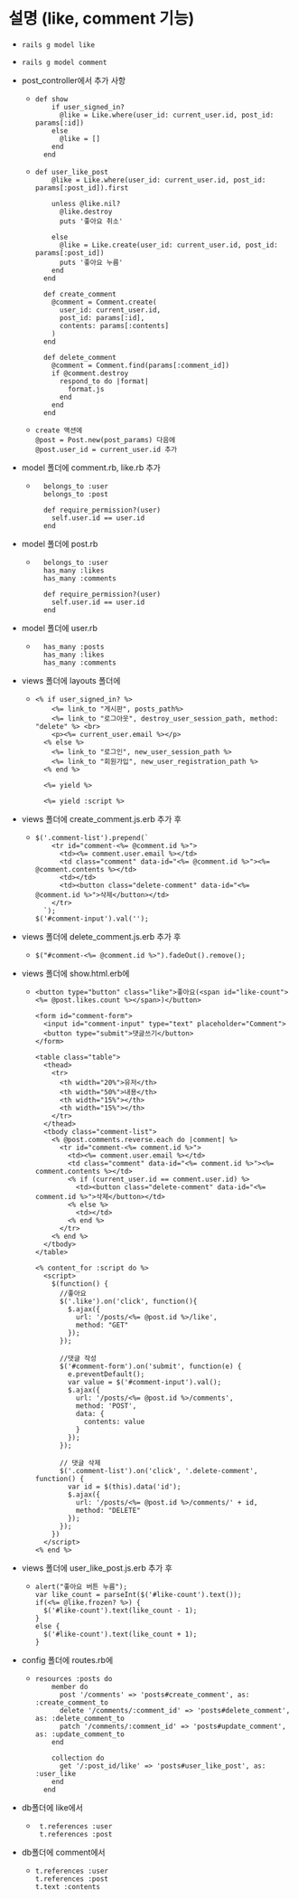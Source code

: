 # 설명 (like, comment 기능)

- ```
  rails g model like
  ```

- ```
  rails g model comment
  ```

- post_controller에서 추가 사항

  - ```
    def show
        if user_signed_in?
          @like = Like.where(user_id: current_user.id, post_id: params[:id])
        else
          @like = []
        end
      end
    ```

  - ```
    def user_like_post
        @like = Like.where(user_id: current_user.id, post_id: params[:post_id]).first

        unless @like.nil?
          @like.destroy
          puts '좋아요 취소'

        else
          @like = Like.create(user_id: current_user.id, post_id: params[:post_id])
          puts '좋아요 누름'
        end
      end

      def create_comment
        @comment = Comment.create(
          user_id: current_user.id,
          post_id: params[:id],
          contents: params[:contents]
        )
      end

      def delete_comment
        @comment = Comment.find(params[:comment_id])
        if @comment.destroy
          respond_to do |format|
            format.js
          end
        end
      end
    ```

  - ```
    create 액션에 
    @post = Post.new(post_params) 다음에
    @post.user_id = current_user.id 추가
    ```

- model 폴더에 comment.rb, like.rb 추가

  - ```
      belongs_to :user
      belongs_to :post

      def require_permission?(user)
        self.user.id == user.id
      end
    ```

- model 폴더에  post.rb

  - ```
      belongs_to :user
      has_many :likes
      has_many :comments

      def require_permission?(user)
        self.user.id == user.id
      end
    ```

- model 폴더에 user.rb

  - ```
      has_many :posts
      has_many :likes
      has_many :comments
    ```

- views 폴더에 layouts 폴더에

  - ```
    <% if user_signed_in? %>
        <%= link_to "게시판", posts_path%>
        <%= link_to "로그아웃", destroy_user_session_path, method: "delete" %> <br>
        <p><%= current_user.email %></p>
      <% else %>
        <%= link_to "로그인", new_user_session_path %>
        <%= link_to "회원가입", new_user_registration_path %>
      <% end %>

      <%= yield %>

      <%= yield :script %>
    ```

- views 폴더에 create_comment.js.erb 추가 후

  - ```
    $('.comment-list').prepend(`
        <tr id="comment-<%= @comment.id %>">
          <td><%= comment.user.email %></td>
          <td class="comment" data-id="<%= @comment.id %>"><%= @comment.contents %></td>
          <td></td>
          <td><button class="delete-comment" data-id="<%= @comment.id %>">삭제</button></td>
        </tr>
      `);
    $('#comment-input').val('');
    ```

- views 폴더에 delete_comment.js.erb 추가 후

  - ```
    $("#comment-<%= @comment.id %>").fadeOut().remove();
    ```

- views 폴더에 show.html.erb에

  - ```
    <button type="button" class="like">좋아요(<span id="like-count"><%= @post.likes.count %></span>)</button>

    <form id="comment-form">
      <input id="comment-input" type="text" placeholder="Comment">
      <button type="submit">댓글쓰기</button>
    </form>

    <table class="table">
      <thead>
        <tr>
          <th width="20%">유저</th>
          <th width="50%">내용</th>
          <th width="15%"></th>
          <th width="15%"></th>
        </tr>
      </thead>
      <tbody class="comment-list">
        <% @post.comments.reverse.each do |comment| %>
          <tr id="comment-<%= comment.id %>">
            <td><%= comment.user.email %></td>
            <td class="comment" data-id="<%= comment.id %>"><%= comment.contents %></td>
            <% if (current_user.id == comment.user.id) %>
              <td><button class="delete-comment" data-id="<%= comment.id %>">삭제</button></td>
            <% else %>
              <td></td>
            <% end %>
          </tr>
        <% end %>
      </tbody>
    </table>

    <% content_for :script do %>
      <script>
        $(function() {
          //좋아요
          $('.like').on('click', function(){
            $.ajax({
              url: '/posts/<%= @post.id %>/like',
              method: "GET"
            });
          });

          //댓글 작성
          $('#comment-form').on('submit', function(e) {
            e.preventDefault();
            var value = $('#comment-input').val();
            $.ajax({
              url: '/posts/<%= @post.id %>/comments',
              method: 'POST',
              data: {
                contents: value
              }
            });
          });

          // 댓글 삭제
          $('.comment-list').on('click', '.delete-comment', function() {
            var id = $(this).data('id');
            $.ajax({
              url: '/posts/<%= @post.id %>/comments/' + id,
              method: "DELETE"
            });
          });
        })
      </script>
    <% end %>
    ```

- views 폴더에 user_like_post.js.erb 추가 후

  - ```
    alert("좋아요 버튼 누름");
    var like_count = parseInt($('#like-count').text());
    if(<%= @like.frozen? %>) {
      $('#like-count').text(like_count - 1);
    }
    else {
      $('#like-count').text(like_count + 1);
    }
    ```

- config 폴더에 routes.rb에

  - ```
    resources :posts do
        member do
          post '/comments' => 'posts#create_comment', as: :create_comment_to
          delete '/comments/:comment_id' => 'posts#delete_comment', as: :delete_comment_to
          patch '/comments/:comment_id' => 'posts#update_comment', as: :update_comment_to
        end

        collection do
          get '/:post_id/like' => 'posts#user_like_post', as: :user_like
        end
      end
    ```

- db폴더에 like에서 

  - ```
     t.references :user
     t.references :post
    ```

- db폴더에 comment에서

  - ```
    t.references :user
    t.references :post
    t.text :contents
    ```